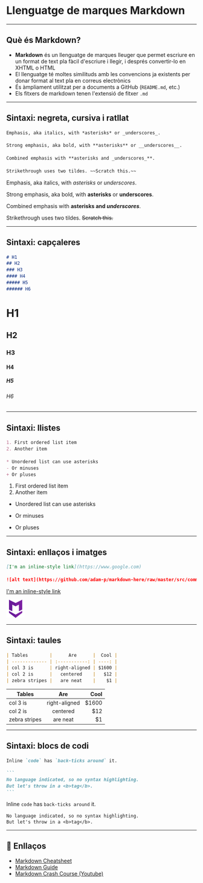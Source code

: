 # Llenguatge de marques Markdown

---

## Què és Markdown?

- **Markdown** és un llenguatge de marques lleuger que permet escriure en un format de text pla fàcil d'escriure i llegir, i després convertir-lo en XHTML o HTML
- El llenguatge té moltes similituds amb les convencions ja existents per donar format al text pla en correus electrònics
- És àmpliament utilitzat per a documents a GitHub (`README.md`, etc.)
- Els fitxers de markdown tenen l'extensió de fitxer `.md`

---

## Sintaxi: negreta, cursiva i ratllat

<!-- markdownlint-disable MD049 -->
<!-- markdownlint-disable MD050 -->
```markdown
Emphasis, aka italics, with *asterisks* or _underscores_.

Strong emphasis, aka bold, with **asterisks** or __underscores__.

Combined emphasis with **asterisks and _underscores_**.

Strikethrough uses two tildes. ~~Scratch this.~~
```

Emphasis, aka italics, with *asterisks* or _underscores_.

Strong emphasis, aka bold, with **asterisks** or __underscores__.

Combined emphasis with **asterisks and _underscores_**.

Strikethrough uses two tildes. ~~Scratch this.~~
<!-- markdownlint-enable MD049 -->
<!-- markdownlint-enable MD050 -->

---

## Sintaxi: capçaleres

```markdown
# H1
## H2
### H3
#### H4
##### H5
###### H6
```

<!-- markdownlint-disable MD022 -->
<!-- markdownlint-disable MD025 -->
# H1
## H2
### H3
#### H4
##### H5
###### H6
<!-- markdownlint-enable MD022 -->
<!-- markdownlint-enable MD025 -->

---

## Sintaxi: llistes

<!-- markdownlint-disable MD004 -->
<!-- markdownlint-disable MD032 -->
```markdown
1. First ordered list item
2. Another item

* Unordered list can use asterisks
- Or minuses
+ Or pluses
```

1. First ordered list item
2. Another item

* Unordered list can use asterisks
- Or minuses
+ Or pluses
<!-- markdownlint-enable MD004 -->
<!-- markdownlint-enable MD032 -->

---

## Sintaxi: enllaços i imatges

```markdown
[I'm an inline-style link](https://www.google.com)

![alt text](https://github.com/adam-p/markdown-here/raw/master/src/common/images/icon48.png "Logo Title Text 1")
```

[I'm an inline-style link](https://www.google.com)

![alt text](https://github.com/adam-p/markdown-here/raw/master/src/common/images/icon48.png "Logo Title Text 1")

---

## Sintaxi: taules

```markdown
| Tables        |      Are      |  Cool |
| ------------- | :-----------: | ----: |
| col 3 is      | right-aligned | $1600 |
| col 2 is      |   centered    |   $12 |
| zebra stripes |   are neat    |    $1 |
```

| Tables        |      Are      |  Cool |
| ------------- | :-----------: | ----: |
| col 3 is      | right-aligned | $1600 |
| col 2 is      |   centered    |   $12 |
| zebra stripes |   are neat    |    $1 |

---

## Sintaxi: blocs de codi

````markdown
Inline `code` has `back-ticks around` it.

```
No language indicated, so no syntax highlighting.
But let's throw in a <b>tag</b>.
```
````

Inline `code` has `back-ticks around` it.

<!-- markdownlint-disable MD040 -->
```
No language indicated, so no syntax highlighting.
But let's throw in a <b>tag</b>.
```
<!-- markdownlint-enable MD040 -->

---

## 🔗 Enllaços

- [Markdown Cheatsheet](https://github.com/adam-p/markdown-here/wiki/Markdown-Cheatsheet)
- [Markdown Guide](https://www.markdownguide.org/)
- [Markdown Crash Course (Youtube)](https://www.youtube.com/watch?v=HUBNt18RFbo)
